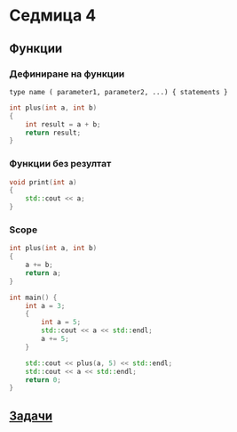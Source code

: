 # Седмица 4

## Функции

### Дефиниране на функции

`type name ( parameter1, parameter2, ...) { statements }`

```c++
int plus(int a, int b)
{
    int result = a + b;
    return result;
}
```

### Функции без резултат

```c++
void print(int a)
{
    std::cout << a;
}
```

### Scope

```c++
int plus(int a, int b)
{
    a += b;
    return a;
}

int main() {
    int a = 3;
    {
        int a = 5;
        std::cout << a << std::endl;
        a += 5;
    }

    std::cout << plus(a, 5) << std::endl;
    std::cout << a << std::endl;
    return 0;
}

```

## [Задачи](tasks.md)